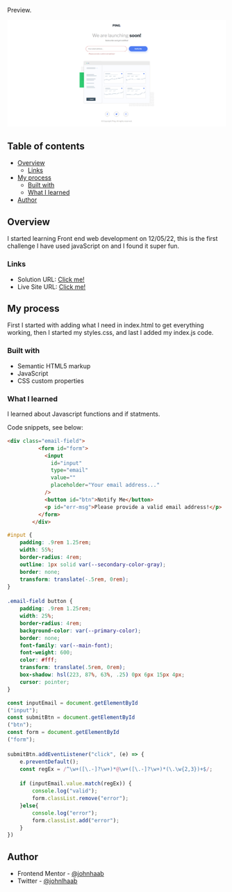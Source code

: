 Preview.

![](screenshot.png)


## Table of contents

- [Overview](#overview)
  - [Links](#links)
- [My process](#my-process)
  - [Built with](#built-with)
  - [What I learned](#what-i-learned)
- [Author](#author)

## Overview

I started learning Front end web development on 12/05/22, this is the first challenge I have used javaScript on and I found it super fun.

### Links

- Solution URL: [Click me!](  )
- Live Site URL: [Click me!](https://johnhaab.github.io/ping-coming-soon-page-master/)

## My process

First I started with adding what I need in index.html to get everything working, then I started my styles.css, and last I added my index.js code.

### Built with

- Semantic HTML5 markup
- JavaScript
- CSS custom properties

### What I learned

I learned about Javascript functions and if statments.

Code snippets, see below:

```html
<div class="email-field">
          <form id="form">
            <input
              id="input"
              type="email"
              value=""
              placeholder="Your email address..."
            />
            <button id="btn">Notify Me</button>
            <p id="err-msg">Please provide a valid email address!</p>
          </form>
        </div>
```
```css
#input {
    padding: .9rem 1.25rem;
    width: 55%;
    border-radius: 4rem;
    outline: 1px solid var(--secondary-color-gray);
    border: none;
    transform: translate(-.5rem, 0rem);
}

.email-field button {
    padding: .9rem 1.25rem;
    width: 25%;
    border-radius: 4rem;
    background-color: var(--primary-color);
    border: none;
    font-family: var(--main-font);
    font-weight: 600;
    color: #fff;
    transform: translate(.5rem, 0rem);
    box-shadow: hsl(223, 87%, 63%, .25) 0px 6px 15px 4px;
    cursor: pointer;
}
```
```javascript
const inputEmail = document.getElementById
("input");
const submitBtn = document.getElementById
("btn");
const form = document.getElementById
("form");

submitBtn.addEventListener("click", (e) => {
    e.preventDefault();
    const regEx = /^\w+([\.-]?\w+)*@\w+([\.-]?\w+)*(\.\w{2,3})+$/;

    if (inputEmail.value.match(regEx)) {
        console.log("valid");
        form.classList.remove("error");
    }else{
        console.log("error");
        form.classList.add("error");
    }
})
```

## Author

- Frontend Mentor - [@johnhaab](https://www.frontendmentor.io/profile/johnhaab)
- Twitter - [@johnlhaab](https://www.twitter.com/johnlhaab)
